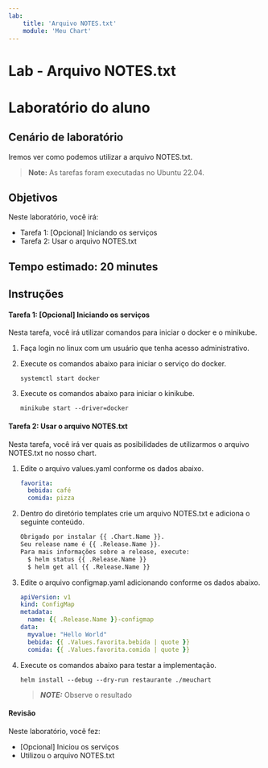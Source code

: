 ```yaml
---
lab:
    title: 'Arquivo NOTES.txt'
    module: 'Meu Chart'
---
```


# Lab - Arquivo NOTES.txt

# Laboratório do aluno

## Cenário de laboratório

Iremos ver como podemos utilizar a arquivo NOTES.txt.

>**Note:** As tarefas foram executadas no Ubuntu 22.04.

## Objetivos

Neste laboratório, você irá:

+ Tarefa 1: [Opcional] Iniciando os serviços
+ Tarefa 2: Usar o arquivo NOTES.txt

## Tempo estimado: 20 minutes

## Instruções

#### Tarefa 1: [Opcional] Iniciando os serviços

Nesta tarefa, você irá utilizar comandos para iniciar o docker e o minikube.

1. Faça login no linux com um usuário que tenha acesso administrativo.

1. Execute os comandos abaixo para iniciar o serviço do docker.

    ```shell
    systemctl start docker
    ```

1. Execute os comandos abaixo para iniciar o kinikube.

    ```shell
    minikube start --driver=docker
    ```

#### Tarefa 2: Usar o arquivo NOTES.txt

Nesta tarefa, você irá ver quais as posibilidades de utilizarmos o arquivo NOTES.txt no nosso chart.

1. Edite o arquivo values.yaml conforme os dados abaixo.

    ```yaml
    favorita:
      bebida: café
      comida: pizza
    ```

1. Dentro do diretório templates crie um arquivo NOTES.txt e adiciona o seguinte conteúdo.

    ```txt
    Obrigado por instalar {{ .Chart.Name }}.
    Seu release name é {{ .Release.Name }}.
    Para mais informações sobre a release, execute:
      $ helm status {{ .Release.Name }}
      $ helm get all {{ .Release.Name }}
    ```

1. Edite o arquivo configmap.yaml adicionando conforme os dados abaixo.

    ```yaml
    apiVersion: v1
    kind: ConfigMap
    metadata:
      name: {{ .Release.Name }}-configmap
    data:
      myvalue: "Hello World"
      bebida: {{ .Values.favorita.bebida | quote }}
      comida: {{ .Values.favorita.comida | quote }}
    ```

1. Execute os comandos abaixo para testar a implementação.

    ```shell
    helm install --debug --dry-run restaurante ./meuchart
    ```
    > **_NOTE:_**  Observe o resultado

#### Revisão

Neste laboratório, você fez:

- [Opcional] Iniciou os serviços
- Utilizou o arquivo NOTES.txt
